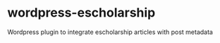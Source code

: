wordpress-escholarship
======================

Wordpress plugin to integrate escholarship articles with post metadata